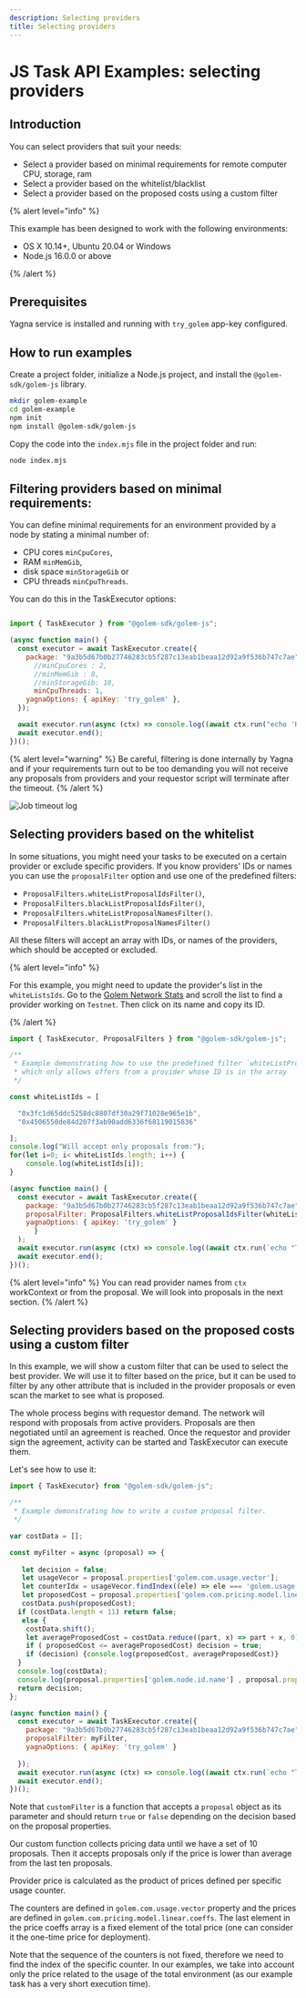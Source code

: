 ```yaml
---
description: Selecting providers
title: Selecting providers
---
```


# JS Task API Examples: selecting providers

## Introduction

You can select providers that suit your needs:

- Select a provider based on minimal requirements for remote computer
  CPU, storage, ram
- Select a provider based on the whitelist/blacklist
- Select a provider based on the proposed costs using a custom filter

{% alert level="info" %}

This example has been designed to work with the following environments:

- OS X 10.14+, Ubuntu 20.04 or Windows
- Node.js 16.0.0 or above

{% /alert %}

## Prerequisites

Yagna service is installed and running with `try_golem` app-key configured.

## How to run examples

Create a project folder, initialize a Node.js project, and install the `@golem-sdk/golem-js` library.

```bash
mkdir golem-example
cd golem-example
npm init
npm install @golem-sdk/golem-js
```

Copy the code into the `index.mjs` file in the project folder and run:

```bash
node index.mjs
```

## Filtering providers based on minimal requirements:

You can define minimal requirements for an environment provided by a node by stating a minimal number of:
- CPU cores `minCpuCores`, 
- RAM `minMemGib`, 
- disk space `minStorageGib` or 
- CPU threads `minCpuThreads`.

You can do this in the TaskExecutor options:

```js

import { TaskExecutor } from "@golem-sdk/golem-js";

(async function main() {
  const executor = await TaskExecutor.create({
    package: "9a3b5d67b0b27746283cb5f287c13eab1beaa12d92a9f536b747c7ae",
      //minCpuCores : 2,
      //minMemGib : 8,
      //minStorageGib: 10,
      minCpuThreads: 1,
    yagnaOptions: { apiKey: 'try_golem' },
  });

  await executor.run(async (ctx) => console.log((await ctx.run("echo 'Hello World'")).stdout));
  await executor.end();
})();
```

{% alert level="warning" %}
Be careful, filtering is done internally by Yagna and if your requirements turn out to be too demanding you will not receive any proposals from providers and your requestor script will terminate after the timeout.
{% /alert %}



![Job timeout log](/timeout_log.png)


## Selecting providers based on the whitelist

In some situations, you might need your tasks to be executed on a certain provider or exclude specific providers. If you know providers' IDs or names you can use the `proposalFilter` option and use one of the predefined filters: 
- `ProposalFilters.whiteListProposalIdsFilter()`,
- `ProposalFilters.blackListProposalIdsFilter()`, 
- `ProposalFilters.whiteListProposalNamesFilter()`. 
- `ProposalFilters.blackListProposalNamesFilter()`

All these filters will accept an array with IDs, or names of the providers, which should be accepted or excluded.  

{% alert level="info" %}

For this example, you might need to update the provider's list in the `whiteListsIds`. 
Go to the [Golem Network Stats](https://stats.golem.network/network/providers/online) and scroll the list to find a provider working on `Testnet`. Then click on its name and copy its ID.

{% /alert  %}



```js
import { TaskExecutor, ProposalFilters } from "@golem-sdk/golem-js";

/**
 * Example demonstrating how to use the predefined filter `whiteListProposalIdsFilter`,
 * which only allows offers from a provider whose ID is in the array
 */

const whiteListIds = [

  "0x3fc1d65ddc5258dc8807df30a29f71028e965e1b",
  "0x4506550de84d207f3ab90add6336f68119015836"

];
console.log("Will accept only proposals from:");
for(let i=0; i< whiteListIds.length; i++) {
    console.log(whiteListIds[i]);
}

(async function main() {
  const executor = await TaskExecutor.create({
    package: "9a3b5d67b0b27746283cb5f287c13eab1beaa12d92a9f536b747c7ae",
    proposalFilter: ProposalFilters.whiteListProposalIdsFilter(whiteListIds),
    yagnaOptions: { apiKey: 'try_golem' }
      }
  );
  await executor.run(async (ctx) => console.log((await ctx.run(`echo "This task is run on ${ctx.provider.id}"`)).stdout, ctx.provider.id));
  await executor.end();
})();

```

{% alert level="info" %}
You can read provider names from `ctx` workContext or from the proposal. We will look into proposals in the next section.
{% /alert %}


## Selecting providers based on the proposed costs using a custom filter

In this example, we will show a custom filter that can be used to select the best provider. We will use it to filter based on the price, but it can be used to filter by any other attribute that is included in the provider proposals or even scan the market to see what is proposed.

The whole process begins with requestor demand. The network will respond with proposals from active providers. Proposals are then negotiated until an agreement is reached. Once the requestor and provider sign the agreement, activity can be started and TaskExecutor can execute them.

Let's see how to use it:

```js
import { TaskExecutor} from "@golem-sdk/golem-js";

/**
 * Example demonstrating how to write a custom proposal filter.
 */

var costData = [];

const myFilter = async (proposal) => {
  
   let decision = false; 
   let usageVecor = proposal.properties['golem.com.usage.vector'];
   let counterIdx = usageVecor.findIndex((ele) => ele === 'golem.usage.duration_sec');
   let proposedCost = proposal.properties['golem.com.pricing.model.linear.coeffs'][counterIdx];
   costData.push(proposedCost);
  if (costData.length < 11) return false;
   else {
    costData.shift();
    let averageProposedCost = costData.reduce((part, x) => part + x, 0)/10;
    if ( proposedCost <= averageProposedCost) decision = true;
    if (decision) {console.log(proposedCost, averageProposedCost)}
  }
  console.log(costData);
  console.log(proposal.properties['golem.node.id.name'] , proposal.properties['golem.com.pricing.model.linear.coeffs']);  
  return decision;
};

(async function main() {
  const executor = await TaskExecutor.create({
    package: "9a3b5d67b0b27746283cb5f287c13eab1beaa12d92a9f536b747c7ae",
    proposalFilter: myFilter,
    yagnaOptions: { apiKey: 'try_golem' }
        
  });
  await executor.run(async (ctx) => console.log((await ctx.run(`echo "This task is run on ${ctx.provider.id}"`)).stdout, ctx.provider.id));
  await executor.end();
})();
```

Note that `customFilter` is a function that accepts a `proposal` object as its parameter and should return `true` or `false` depending on the decision based on the proposal properties.

Our custom function collects pricing data until we have a set of 10 proposals. Then it accepts proposals only if the price is lower than average from the last ten proposals.

Provider price is calculated as the product of prices defined per specific usage counter.

The counters are defined in `golem.com.usage.vector` property and the prices are defined in `golem.com.pricing.model.linear.coeffs`. The last element in the price coeffs array is a fixed element of the total price (one can consider it the one-time price for deployment). 

Note that the sequence of the counters is not fixed, therefore we need to find the index of the specific counter. In our examples, we take into account only the price related to the usage of the total environment (as our example task has a very short execution time). 
